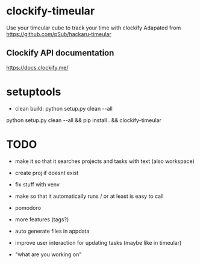 # clockify-timeular
Use your timeular cube to track your time with clockify
Adapated from https://github.com/pSub/hackaru-timeular

## Clockify API documentation
https://docs.clockify.me/


# setuptools
- clean build: python setup.py clean --all



python setup.py clean --all && pip install . && clockify-timeular


# TODO
- make it so that it searches projects and tasks with text (also workspace)
- create proj if doesnt exist
- fix stuff with venv
- make so that it automatically runs / or at least is easy to call 

- pomodoro
- more features (tags?)
- auto generate files in appdata
- improve user interaction for updating tasks (maybe like in timeular)
- "what are you working on"
